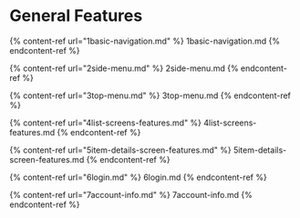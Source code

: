 # General Features

{% content-ref url="1basic-navigation.md" %} 1basic-navigation.md {% endcontent-ref %}

{% content-ref url="2side-menu.md" %} 2side-menu.md {% endcontent-ref %}

{% content-ref url="3top-menu.md" %} 3top-menu.md {% endcontent-ref %}

{% content-ref url="4list-screens-features.md" %} 4list-screens-features.md {% endcontent-ref %}

{% content-ref url="5item-details-screen-features.md" %} 5item-details-screen-features.md {% endcontent-ref %}

{% content-ref url="6login.md" %} 6login.md {% endcontent-ref %}

{% content-ref url="7account-info.md" %} 7account-info.md {% endcontent-ref %}
